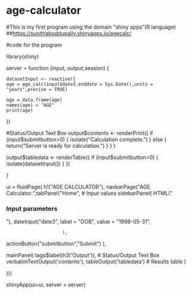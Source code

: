 # age-calculator
#This is my first program using the domain "shiny apps"(R language)
##https://sunithaboddupally.shinyapps.io/agecalc/

#code for the program




library(shiny)

server = function (input, output,session)
{
  
    datasetInput <- reactive({  
    age = age_calc(input$date3,enddate = Sys.Date(),units = "years",precise = TRUE)
    
    age = data.frame(age)
    names(age) = "AGE"
    print(age)
    
  })

 
 #Status/Output Text Box
 output$contents <- renderPrint({
   if (input$submitbutton>0) { 
     isolate("Calculation complete.") 
   } else {
     return("Server is ready for calculation.")
   }
  } )
 
 
 output$tabledata <- renderTable({
   if (input$submitbutton>0) { 
     isolate(datasetInput()) 
   } 
 })

 
}


ui = fluidPage( h1("AGE CALCULATOR"),
  navbarPage("AGE Calculator:",tabPanel("Home",
           # Input values
           sidebarPanel(
             HTML("<h3>Input parameters</h3>"),
             dateInput("date3", 
                         label = "DOB", 
                         value = "1998-05-31", 
                         
                         ),
             
 
  actionButton("submitbutton","Submit")
),

mainPanel(
  tags$label(h3('Output')), # Status/Output Text Box
  verbatimTextOutput('contents'),
  tableOutput('tabledata') # Results table
)

)))
  

shinyApp(ui=ui, server = server)









